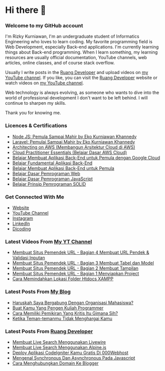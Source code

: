 # Hi there 👋
### Welcome to my GitHub account
I'm Rizky Kurniawan, I'm an undergraduate student of Informatics Engineering who loves to learn coding. My favorite programming field is Web Development, especially Back-end applications. I'm currently learning things about Back-end programming. When I learn something, my learning resources are usually official documentation, YouTube channels, web articles, online classes, and of course stack overflow.

Usually I write posts in the [Ruang Developer](https://www.ruangdeveloper.com/) and upload videos on [my YouTube channel](https://www.youtube.com/kykurniawan). If you like, you can visit the [Ruang Developer](https://www.ruangdeveloper.com/) website or watch videos on [my YouTube channel](https://www.youtube.com/kykurniawan).

Web technology is always evolving, as someone who wants to dive into the world of professional development I don't want to be left behind. I will continue to sharpen my skills.

Thank you for knowing me.

### Licences & Certifications
- [Node JS: Pemula Sampai Mahir by Eko Kurniawan Khannedy](https://www.udemy.com/certificate/UC-0b621e3a-c09d-4e39-b07b-e93b0c419128/)
- [Laravel: Pemulai Sampai Mahir by Eko Kurniawan Khannedy](https://www.udemy.com/certificate/UC-72ffeaef-68f8-43de-910e-2cf7aceca9bd/)
- [Architecting on AWS (Membangun Arsitektur Cloud di AWS)](https://www.dicoding.com/certificates/ERZR45R1NZYV)
- [Cloud Practitioner Essentials (Belajar Dasar AWS Cloud)](https://www.dicoding.com/certificates/RVZK4M3OMPD5)
- [Belajar Membuat Aplikasi Back-End untuk Pemula dengan Google Cloud](https://www.dicoding.com/certificates/RVZK1JYKQPD5)
- [Belajar Fundamental Aplikasi Back-End](https://www.dicoding.com/certificates/KEXL3YRJYPG2)
- [Belajar Membuat Aplikasi Back-End untuk Pemula](https://www.dicoding.com/certificates/MEPJ5W5EQP3V)
- [Belajar Dasar Pemrograman Web](https://www.dicoding.com/certificates/ERZR5M0K2PYV)
- [Belajar Dasar Pemrograman JavaScript](https://www.dicoding.com/certificates/81P21KJENZOY)
- [Belajar Prinsip Pemrograman SOLID](https://www.dicoding.com/certificates/4EXGY59NDXRL)

### Get Connected With Me
- [Website](https://www.rizkykurniawan.id)
- [YouTube Channel](https://www.youtube.com/kykurniawan)
- [Instagram](https://instagram.com/qwertykurniawan)
- [LinkedIn](https://www.linkedin.com/in/kykurniawan/)
- [Dicoding](https://www.dicoding.com/users/rizkykurniawan)

### Latest Videos From [My YT Channel](https://www.youtube.com/kykurniawan)
<!-- YOUTUBE:START -->
- [Membuat Situs Pemendek URL - Bagian 4 Membuat URL Pendek &amp; Validasi Inputan](https://www.youtube.com/watch?v=zmLwSpuMzKY)
- [Membuat Situs Pemendek URL - Bagian 3 Membuat Tabel dan Model](https://www.youtube.com/watch?v=YPmMm17XQDc)
- [Membuat Situs Pemendek URL - Bagian 2 Membuat Tampilan](https://www.youtube.com/watch?v=fW2CVksow9k)
- [Membuat Situs Pemendek URL - Bagian 1 Menyiapkan Project](https://www.youtube.com/watch?v=_hPZWM6oaNA)
- [Cara Memindahkan Lokasi Folder Htdocs XAMPP](https://www.youtube.com/watch?v=0xbSckIH1cY)
<!-- YOUTUBE:END -->

### Latest Posts From [My Blog](https://www.kykurniawan.com)
<!-- BLOGGER:START -->
- [Haruskah Saya Bergabung Dengan Organisasi Mahasiswa?](https://www.kykurniawan.com/2022/06/haruskah-saya-bergabung-dengan.html)
- [Buat Kamu Yang Pengen Kuliah Programmer](https://www.kykurniawan.com/2022/06/buat-kamu-yang-pengen-kuliah-programmer.html)
- [Cara Memiliki Pemikiran Yang Kritis Itu Gimana Sih?](https://www.kykurniawan.com/2022/02/cara-memiliki-pemikiran-yang-kritis-itu.html)
- [Ketika Teman-temanmu Tidak Menghargai Kamu](https://www.kykurniawan.com/2022/02/ketika-teman-temanmu-tidak-menghargai.html)
<!-- BLOGGER:END -->

### Latest Posts From [Ruang Developer](https://www.ruangdeveloper.com)
<!-- RUANGDEVELOPER:START -->
- [Membuat Live Search Menggunakan Livewire](https://www.ruangdeveloper.com/membuat-live-search-menggunakan-livewire/)
- [Membuat Live Search Menggunakan Alpine.js](https://www.ruangdeveloper.com/membuat-live-search-menggunakan-alpine-js/)
- [Deploy Aplikasi CodeIgniter Kamu Gratis Di 000Webhost](https://www.ruangdeveloper.com/deploy-aplikasi-codeigniter-kamu-gratis-di-000webhost/)
- [Mengenal Synchronous Dan Asynchronous Pada Javascript](https://www.ruangdeveloper.com/mengenal-synchronous-dan-asynchronous-pada-javascript/)
- [Cara Menghubungkan Domain Ke Blogger](https://www.ruangdeveloper.com/cara-menghubungkan-domain-ke-blogger/)
<!-- RUANGDEVELOPER:END -->

